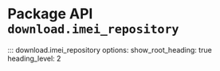 # Package API `download.imei_repository`

::: download.imei_repository
    options:
      show_root_heading: true
      heading_level: 2
